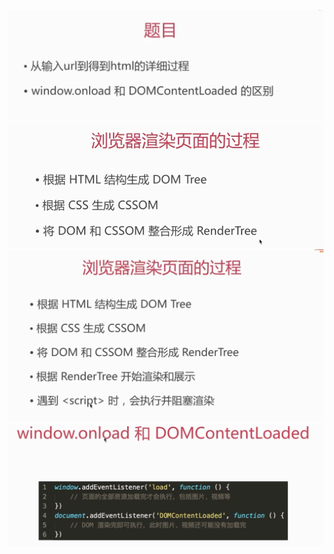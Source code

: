 ![](/assets/import240.png)![](/assets/import241.png)![](/assets/import242.png)![](/assets/import244.png)

